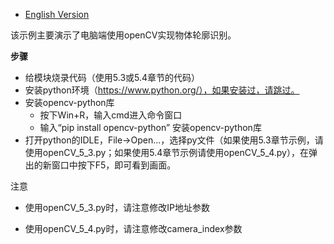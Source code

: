 - [English Version](https://github.com/DFRobot/DFR1154_Examples/blob/master/6.1%20openCV/README.md)

该示例主要演示了电脑端使用openCV实现物体轮廓识别。

**步骤**

- 给模块烧录代码（使用5.3或5.4章节的代码）
- 安装python环境（https://www.python.org/），如果安装过，请跳过。
- 安装opencv-python库
  - 按下Win+R，输入cmd进入命令窗口
  - 输入“pip install opencv-python” 安装opencv-python库
- 打开python的IDLE，File->Open...，选择py文件（如果使用5.3章节示例，请使用openCV_5_3.py；如果使用5.4章节示例请使用openCV_5_4.py），在弹出的新窗口中按下F5，即可看到画面。

注意

- 使用openCV_5_3.py时，请注意修改IP地址参数

- 使用openCV_5_4.py时，请注意修改camera_index参数
